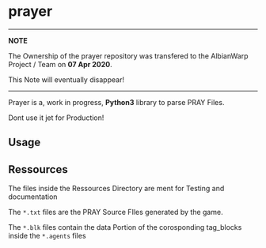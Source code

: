 # prayer

---
**NOTE**

The Ownership of the prayer repository was transfered to the AlbianWarp Project / Team on **07 Apr 2020**.

This Note will eventually disappear!

---

Prayer is a, work in progress, __Python3__ library to parse PRAY Files.

Dont use it jet for Production!

## Usage


## Ressources

The files inside the Ressources Directory are ment for Testing and documentation

The `*.txt` files are the PRAY Source FIles generated by the game.

The `*.blk` files contain the data Portion of the corosponding tag_blocks inside the `*.agents` files

